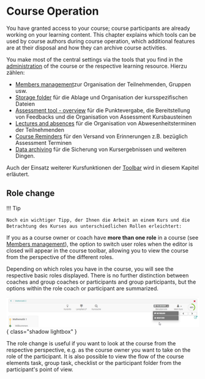# Course Operation

You have granted access to your course; course participants are already working on your learning content. This chapter explains which tools can be used by course authors during course operation, which additional features are at their disposal and how they can archive course activities. 

You make most of the central settings via the tools that you find in the [administration](Using_Course_Tools.md) of the course or the respective learning resource. Hierzu zählen:

 * [Members management](Members_management.md)zur Organisation der Teilnehmenden, Gruppen usw.
 * [Storage folder](Storage_folder.md) für die Ablage und Organisation der kursspezifischen Dateien
 * [Assessment tool - overview](Assessment_tool_overview.md) für die Punktevergabe, die Bereitstellung von Feedbacks und die Organisation von Assessment Kursbausteinen 
 * [Lectures and absences](Lectures_and_absences.md) für die Organisation von Abwesenheitsterminen der Teilnehmenden
 * [Course Reminders](Course_Reminders.md) für den Versand von Erinnerungen z.B. bezüglich Assessment Terminen
 * [Data archiving](Data_archiving.md) für die Sicherung von Kursergebnissen und weiteren Dingen.

Auch der Einsatz weiterer Kursfunktionen der [Toolbar](Using_Additional_Course_Features.md) wird in diesem Kapitel erläutert. 

## Role change

!!! Tip

    Noch ein wichtiger Tipp, der Ihnen die Arbeit an einem Kurs und die Betrachtung des Kurses aus unterschiedlichen Rollen erleichtert: 

If you as a course owner or coach have **more than one role** in a course (see [Members management](Members_management.md)), the option to switch user roles when the editor is closed will appear in the course toolbar, allowing you to view the course from the perspective of the different roles. 

Depending on which roles you have in the course, you will see the respective basic roles displayed. There is no further distinction between coaches and group coaches or participants and group participants, but the options within the role coach or participant are summarized.

![In course role change](assets/Rollenwechsel.png){ class="shadow lightbox" }

The role change is useful if you want to look at the course from the respective perspective, e.g. as the course owner you want to take on the role of the participant. It is also possible to view the flow of the course elements task, group task, checklist or the participant folder from the participant's point of view.
